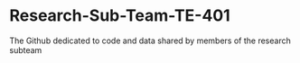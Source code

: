 # Research-Sub-Team-TE-401
The Github dedicated to code and data shared by members of the research subteam 
